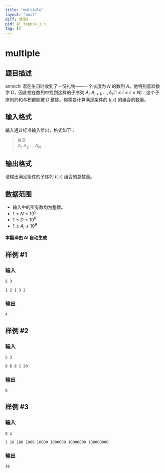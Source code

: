 ```yaml
---
title: "multiple"
layout: "post"
diff: 难度0
pid: AT_tkppc4_1_n
tag: []
---
```


# multiple

## 题目描述

anmichi 君在生日时收到了一份礼物——一个长度为 $N$ 的数列 $A$。他特别喜欢数字 $D$，因此想在数列中找到这样的子序列 $A_l, A_{l+1}, \ldots, A_r (1 \leq l \leq r \leq N)$：这个子序列的和与积都能被 $D$ 整除。你需要计算满足条件的 $(l, r)$ 的组合的数量。

## 输入格式

输入通过标准输入给出，格式如下：

> $N$ $D$  
> $A_1$ $A_2$ $\ldots$ $A_N$

## 输出格式

请输出满足条件的子序列 $(l, r)$ 组合的总数量。

## 数据范围

- 输入中的所有数均为整数。
- $1 \leq N \leq 10^5$
- $1 \leq D \leq 10^9$
- $1 \leq A_i \leq 10^9$

 **本翻译由 AI 自动生成**

## 样例 #1

### 输入

```
5 3
1 2 1 3 2
```

### 输出

```
4
```

## 样例 #2

### 输入

```
5 3
8 6 9 1 20
```

### 输出

```
6
```

## 样例 #3

### 输入

```
8 1
1 10 100 1000 10000 1000000 10000000 100000000
```

### 输出

```
36
```

